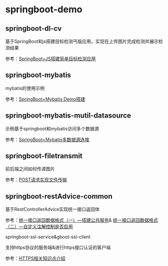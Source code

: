# springboot-demo

## springboot-dl-cv

基于SpringBoot和js搭建目标检测丐版应用，实现在上传图片完成检测并展示检测结果

参考：[SpringBoot+JS搭建简单目标检测应用](https://juejin.cn/post/6914297076704608264)

## springboot-mybatis

mybatis的使用示例

参考：[SpringBoot+Mybatis Demo搭建](https://juejin.cn/post/6874513671117406221)

## springboot-mybatis-mutil-datasource

示例基于springboot和mybatis访问多个数据源

参考：[SpringBoot+Mybatis多数据源连接](https://juejin.cn/post/6874611986663997447)

## springboot-filetransmit

前后端之间如何传递图片

参考：[POST请求实现文件传输](https://juejin.cn/post/7048869287716454407)

## springboot-restAdvice-common

基于RestControllerAdvice实现统一接口返回体

参考：[统一接口返回数据格式（一）—搭建公共服务](https://juejin.cn/post/7026759863506042917 )& [统一接口返回数据格式（二）—自定义注解控制是否启用](https://juejin.cn/post/7027654522268811272)

springboot-ssl-service&gboot-ssl-client

支持https协议的服务端&进行https接口认证的客户端

参考：[HTTPS相关知识点介绍](https://juejin.cn/post/7077078727925956645)